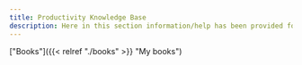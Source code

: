 ```yaml
---
title: Productivity Knowledge Base
description: Here in this section information/help has been provided for various software concpets
---
```


["Books"]({{< relref  "./books" >}} "My books")
